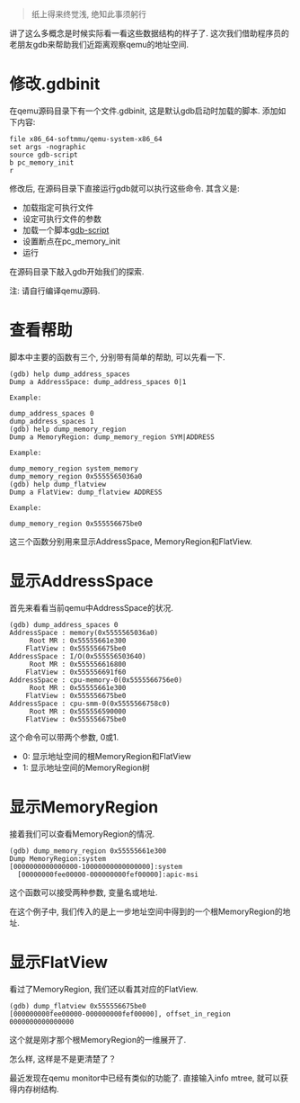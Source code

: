 > 纸上得来终觉浅, 绝知此事须躬行

讲了这么多概念是时候实际看一看这些数据结构的样子了. 这次我们借助程序员的老朋友gdb来帮助我们近距离观察qemu的地址空间. 

# 修改.gdbinit

在qemu源码目录下有一个文件.gdbinit,  这是默认gdb启动时加载的脚本. 添加如下内容: 

```
file x86_64-softmmu/qemu-system-x86_64
set args -nographic
source gdb-script
b pc_memory_init
r
```

修改后, 在源码目录下直接运行gdb就可以执行这些命令. 其含义是: 

  * 加载指定可执行文件
  * 设定可执行文件的参数
  * 加载一个脚本[gdb-script][1]
  * 设置断点在pc_memory_init
  * 运行

在源码目录下敲入gdb开始我们的探索. 

注: 请自行编译qemu源码. 

# 查看帮助

脚本中主要的函数有三个, 分别带有简单的帮助, 可以先看一下. 

```
(gdb) help dump_address_spaces
Dump a AddressSpace: dump_address_spaces 0|1

Example:

dump_address_spaces 0
dump_address_spaces 1
(gdb) help dump_memory_region
Dump a MemoryRegion: dump_memory_region SYM|ADDRESS

Example:

dump_memory_region system_memory
dump_memory_region 0x5555565036a0
(gdb) help dump_flatview
Dump a FlatView: dump_flatview ADDRESS

Example:

dump_memory_region 0x555556675be0
```

这三个函数分别用来显示AddressSpace, MemoryRegion和FlatView. 

# 显示AddressSpace

首先来看看当前qemu中AddressSpace的状况. 

```
(gdb) dump_address_spaces 0
AddressSpace : memory(0x5555565036a0)
     Root MR : 0x55555661e300
    FlatView : 0x555556675be0
AddressSpace : I/O(0x555556503640)
     Root MR : 0x555556616800
    FlatView : 0x555556691f60
AddressSpace : cpu-memory-0(0x5555566756e0)
     Root MR : 0x55555661e300
    FlatView : 0x555556675be0
AddressSpace : cpu-smm-0(0x5555566758c0)
     Root MR : 0x555556590000
    FlatView : 0x555556675be0
```

这个命令可以带两个参数, 0或1. 

  * 0: 显示地址空间的根MemoryRegion和FlatView
  * 1: 显示地址空间的MemoryRegion树

# 显示MemoryRegion

接着我们可以查看MemoryRegion的情况. 

```
(gdb) dump_memory_region 0x55555661e300
Dump MemoryRegion:system
[0000000000000000-10000000000000000]:system
  [00000000fee00000-000000000fef00000]:apic-msi
```

这个函数可以接受两种参数, 变量名或地址. 

在这个例子中, 我们传入的是上一步地址空间中得到的一个根MemoryRegion的地址. 

# 显示FlatView

看过了MemoryRegion, 我们还以看其对应的FlatView. 

```
(gdb) dump_flatview 0x555556675be0
[000000000fee00000-000000000fef00000], offset_in_region 0000000000000000
```

这个就是刚才那个根MemoryRegion的一维展开了. 

怎么样, 这样是不是更清楚了？

最近发现在qemu monitor中已经有类似的功能了. 直接输入info mtree, 就可以获得内存树结构. 

[1]: https://gist.github.com/RichardWeiYang/123ce27f686165dca9a27278384d1081
